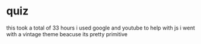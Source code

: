 # quiz
this took a total of 33 hours
i used google and youtube to help with js 
i went with a vintage theme beacuse its pretty primitive 

